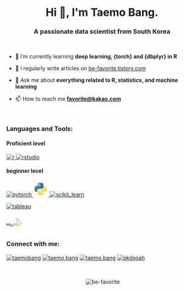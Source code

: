 <h1 align="center">Hi 👋, I'm Taemo Bang.</h1>
<h3 align="center">A passionate data scientist from South Korea</h3>

&nbsp;

- 🌱 I’m currently learning **deep learning, {torch} and {dbplyr} in R**

- 📝 I regularly write articles on [be-favorite.tistory.com](be-favorite.tistory.com)

- 💬 Ask me about **everything related to R, statistics, and machine learning**

- 📫 How to reach me **favorite@kakao.com**

&nbsp;

<h3 align="left">Languages and Tools:</h3>
<h4 align="left">Proficient level</h3>
<p align="left">
  <a href="https://www.r-project.org/" target="_blank"> <img src="https://simpleicons.org/icons/r.svg" alt="r" width="40" height="40"/> </a>
  <a href="https://rstudio.com/" target="_blank"> <img src="https://simpleicons.org/icons/rstudio.svg" alt="rstudio" width="40" height="40"/> </a>
</p>
<h4 align="left">beginner level</h3>
<p align="left">
  <a href="https://pytorch.org/" target="_blank"> <img src="https://www.vectorlogo.zone/logos/pytorch/pytorch-icon.svg" alt="pytorch" width="40" height="40"/> </a>
  <a href="https://www.python.org" target="_blank"> <img src="https://raw.githubusercontent.com/devicons/devicon/master/icons/python/python-original.svg" alt="python" width="40" height="40"/> </a> 
  <a href="https://scikit-learn.org/" target="_blank"> <img src="https://upload.wikimedia.org/wikipedia/commons/0/05/Scikit_learn_logo_small.svg" alt="scikit_learn" width="40" height="40"/> </a> 
</p>
<p align="left"> 
  <a href="https://www.tableau.com/en-gb/" target="_blank"> <img src="https://simpleicons.org/icons/tableau.svg" alt="tableau" width="40" height="40"/> </a>
</p>
<p align="left"> 
  <a href="https://www.mysql.com/" target="_blank"> <img src="https://raw.githubusercontent.com/devicons/devicon/master/icons/mysql/mysql-original-wordmark.svg" alt="mysql" width="40" height="40"/> </a> 
</p>

<h3 align="left">Connect with me:</h3>
<p align="left">
<a href="https://twitter.com/taemobang" target="blank"><img align="center" src="https://cdn.jsdelivr.net/npm/simple-icons@3.0.1/icons/twitter.svg" alt="taemobang" height="30" width="40" /></a>
<a href="https://linkedin.com/in/taemo bang" target="blank"><img align="center" src="https://cdn.jsdelivr.net/npm/simple-icons@3.0.1/icons/linkedin.svg" alt="taemo bang" height="30" width="40" /></a>
<a href="https://kaggle.com/taemo bang" target="blank"><img align="center" src="https://cdn.jsdelivr.net/npm/simple-icons@3.0.1/icons/kaggle.svg" alt="taemo bang" height="30" width="40" /></a>
<a href="https://instagram.com/qkdxoah" target="blank"><img align="center" src="https://cdn.jsdelivr.net/npm/simple-icons@3.0.1/icons/instagram.svg" alt="qkdxoah" height="30" width="40" /></a>
</p>


&nbsp;
<div align=center>
<p>&nbsp;<img align="center" src="https://github-readme-stats.vercel.app/api?username=be-favorite&show_icons=true&locale=en" alt="be-favorite" /></p>
